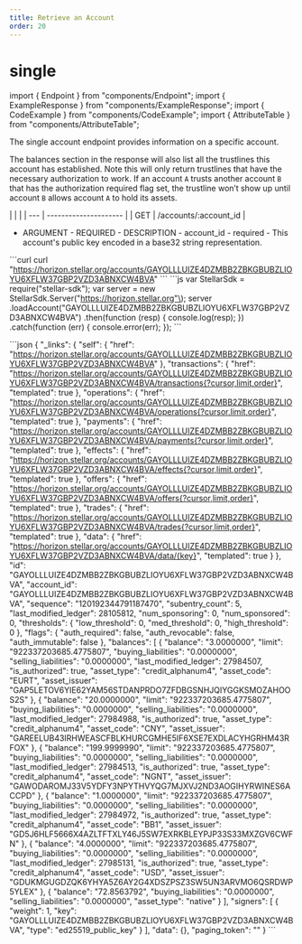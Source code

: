 ```yaml
---
title: Retrieve an Account
order: 20
---
```


# single

import { Endpoint } from "components/Endpoint"; import { ExampleResponse } from "components/ExampleResponse"; import { CodeExample } from "components/CodeExample"; import { AttributeTable } from "components/AttributeTable";

The single account endpoint provides information on a specific account.

The balances section in the response will also list all the trustlines this account has established. Note this will only return trustlines that have the necessary authorization to work. If an account `A` trusts another account `B` that has the authorization required flag set, the trustline won’t show up until account `B` allows account `A` to hold its assets.

 \| \| \| \| --- \| --------------------- \| \| GET \| /accounts/:account\_id \|

 - ARGUMENT - REQUIRED - DESCRIPTION - account\_id - required - This account's public key encoded in a base32 string representation.

 \`\`\`curl curl "https://horizon.stellar.org/accounts/GAYOLLLUIZE4DZMBB2ZBKGBUBZLIOYU6XFLW37GBP2VZD3ABNXCW4BVA" \`\`\` \`\`\`js var StellarSdk = require\("stellar-sdk"\); var server = new StellarSdk.Server\("https://horizon.stellar.org"\); server .loadAccount\("GAYOLLLUIZE4DZMBB2ZBKGBUBZLIOYU6XFLW37GBP2VZD3ABNXCW4BVA"\) .then\(function \(resp\) { console.log\(resp\); }\) .catch\(function \(err\) { console.error\(err\); }\); \`\`\`

 \`\`\`json { "\_links": { "self": { "href": "https://horizon.stellar.org/accounts/GAYOLLLUIZE4DZMBB2ZBKGBUBZLIOYU6XFLW37GBP2VZD3ABNXCW4BVA" }, "transactions": { "href": "https://horizon.stellar.org/accounts/GAYOLLLUIZE4DZMBB2ZBKGBUBZLIOYU6XFLW37GBP2VZD3ABNXCW4BVA/transactions{?cursor,limit,order}", "templated": true }, "operations": { "href": "https://horizon.stellar.org/accounts/GAYOLLLUIZE4DZMBB2ZBKGBUBZLIOYU6XFLW37GBP2VZD3ABNXCW4BVA/operations{?cursor,limit,order}", "templated": true }, "payments": { "href": "https://horizon.stellar.org/accounts/GAYOLLLUIZE4DZMBB2ZBKGBUBZLIOYU6XFLW37GBP2VZD3ABNXCW4BVA/payments{?cursor,limit,order}", "templated": true }, "effects": { "href": "https://horizon.stellar.org/accounts/GAYOLLLUIZE4DZMBB2ZBKGBUBZLIOYU6XFLW37GBP2VZD3ABNXCW4BVA/effects{?cursor,limit,order}", "templated": true }, "offers": { "href": "https://horizon.stellar.org/accounts/GAYOLLLUIZE4DZMBB2ZBKGBUBZLIOYU6XFLW37GBP2VZD3ABNXCW4BVA/offers{?cursor,limit,order}", "templated": true }, "trades": { "href": "https://horizon.stellar.org/accounts/GAYOLLLUIZE4DZMBB2ZBKGBUBZLIOYU6XFLW37GBP2VZD3ABNXCW4BVA/trades{?cursor,limit,order}", "templated": true }, "data": { "href": "https://horizon.stellar.org/accounts/GAYOLLLUIZE4DZMBB2ZBKGBUBZLIOYU6XFLW37GBP2VZD3ABNXCW4BVA/data/{key}", "templated": true } }, "id": "GAYOLLLUIZE4DZMBB2ZBKGBUBZLIOYU6XFLW37GBP2VZD3ABNXCW4BVA", "account\_id": "GAYOLLLUIZE4DZMBB2ZBKGBUBZLIOYU6XFLW37GBP2VZD3ABNXCW4BVA", "sequence": "120192344791187470", "subentry\_count": 5, "last\_modified\_ledger": 28105812, "num\_sponsoring": 0, "num\_sponsored": 0, "thresholds": { "low\_threshold": 0, "med\_threshold": 0, "high\_threshold": 0 }, "flags": { "auth\_required": false, "auth\_revocable": false, "auth\_immutable": false }, "balances": \[ { "balance": "3.0000000", "limit": "922337203685.4775807", "buying\_liabilities": "0.0000000", "selling\_liabilities": "0.0000000", "last\_modified\_ledger": 27984507, "is\_authorized": true, "asset\_type": "credit\_alphanum4", "asset\_code": "EURT", "asset\_issuer": "GAP5LETOV6YIE62YAM56STDANPRDO7ZFDBGSNHJQIYGGKSMOZAHOOS2S" }, { "balance": "20.0000000", "limit": "922337203685.4775807", "buying\_liabilities": "0.0000000", "selling\_liabilities": "0.0000000", "last\_modified\_ledger": 27984988, "is\_authorized": true, "asset\_type": "credit\_alphanum4", "asset\_code": "CNY", "asset\_issuer": "GAREELUB43IRHWEASCFBLKHURCGMHE5IF6XSE7EXDLACYHGRHM43RFOX" }, { "balance": "199.9999990", "limit": "922337203685.4775807", "buying\_liabilities": "0.0000000", "selling\_liabilities": "0.0000000", "last\_modified\_ledger": 27984513, "is\_authorized": true, "asset\_type": "credit\_alphanum4", "asset\_code": "NGNT", "asset\_issuer": "GAWODAROMJ33V5YDFY3NPYTHVYQG7MJXVJ2ND3AOGIHYRWINES6ACCPD" }, { "balance": "1.0000000", "limit": "922337203685.4775807", "buying\_liabilities": "0.0000000", "selling\_liabilities": "0.0000000", "last\_modified\_ledger": 27984972, "is\_authorized": true, "asset\_type": "credit\_alphanum4", "asset\_code": "BB1", "asset\_issuer": "GD5J6HLF5666X4AZLTFTXLY46J5SW7EXRKBLEYPJP33S33MXZGV6CWFN" }, { "balance": "4.0000000", "limit": "922337203685.4775807", "buying\_liabilities": "0.0000000", "selling\_liabilities": "0.0000000", "last\_modified\_ledger": 27985131, "is\_authorized": true, "asset\_type": "credit\_alphanum4", "asset\_code": "USD", "asset\_issuer": "GDUKMGUGDZQK6YHYA5Z6AY2G4XDSZPSZ3SW5UN3ARVMO6QSRDWP5YLEX" }, { "balance": "72.8563792", "buying\_liabilities": "0.0000000", "selling\_liabilities": "0.0000000", "asset\_type": "native" } \], "signers": \[ { "weight": 1, "key": "GAYOLLLUIZE4DZMBB2ZBKGBUBZLIOYU6XFLW37GBP2VZD3ABNXCW4BVA", "type": "ed25519\_public\_key" } \], "data": {}, "paging\_token": "" } \`\`\`


